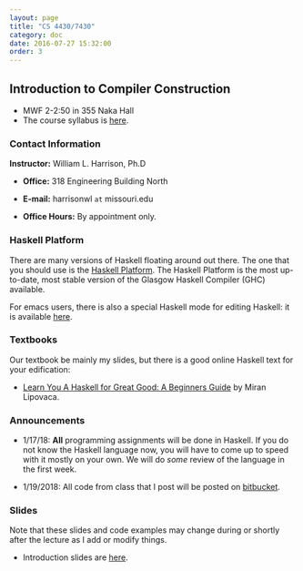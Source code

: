 ```yaml
---
layout: page
title: "CS 4430/7430"
category: doc
date: 2016-07-27 15:32:00
order: 3
---
```


## Introduction to Compiler Construction

* MWF 2-2:50 in 355 Naka Hall
* The course syllabus is <a href="https://harrisonwl.github.io/assets/courses/compilers/spring2018/admin/4430-syllabus.pdf">here</a>.

### Contact Information

__Instructor:__ William L. Harrison, Ph.D

* __Office:__ 318 Engineering Building North

* __E-mail:__ harrisonwl `at` missouri.edu

* __Office Hours:__ By appointment only.


### Haskell Platform

There are many versions of Haskell floating around out there. The one that you should use is
the <a href="https://www.haskell.org/platform/">Haskell Platform</a>. The Haskell Platform is the most up-to-date, most stable version of the Glasgow Haskell Compiler (GHC) available.

For emacs users, there is also a special Haskell mode for editing Haskell: it is available
<a href="https://github.com/haskell/haskell-mode">here</a>.

### Textbooks

Our textbook be mainly my slides, but there is a good online Haskell text for your edification:

* <a href="http://learnyouahaskell.com">Learn You A Haskell for Great Good: A Beginners Guide</a> by Miran Lipovaca.


### Announcements

* 1/17/18: __All__ programming assignments will be done in Haskell. If you do not know the Haskell language now, you will have to come up to speed with it mostly on your own. We will do _some_ review of the language in the first week.

* 1/19/2018: All code from class that I post will be posted on <a href="https://bitbucket.org/william-lawrence-harrison/cs4430">bitbucket</a>.

### Slides

Note that these slides and code examples may change during or shortly after the lecture as I add or modify things.

* Introduction slides are <a href="https://harrisonwl.github.io/assets/courses/compilers/spring2018/slides/Introduction.pdf">here</a>.